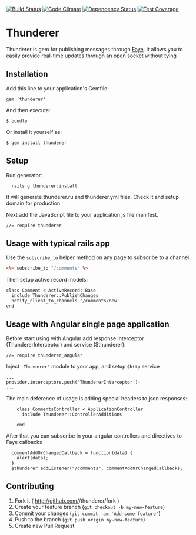 [![Build Status](https://travis-ci.org/chubarovNick/thunderer.svg?branch=master)](https://travis-ci.org/chubarovNick/thunderer)
[![Code Climate](https://codeclimate.com/github/chubarovNick/thunderer/badges/gpa.svg)](https://codeclimate.com/github/chubarovNick/thunderer)
[![Dependency Status](https://gemnasium.com/chubarovNick/thunderer.svg)](https://gemnasium.com/chubarovNick/thunderer)
[![Test Coverage](https://codeclimate.com/github/chubarovNick/thunderer/badges/coverage.svg)](https://codeclimate.com/github/chubarovNick/thunderer)
# Thunderer

Thunderer is gem for publishing messages through [Faye](http://faye.jcoglan.com/). It allows you to easily provide real-time updates through an open socket without tying

## Installation

Add this line to your application's Gemfile:

    gem 'thunderer'

And then execute:

    $ bundle

Or install it yourself as:

    $ gem install thunderer

## Setup
Run generator:

      rails g thunderer:install

It will generate thunderer.ru and thunderer.yml files. Check it and setup domain for production

Next add the JavaScript file to your application.js file manifest.

    //= require thunderer

## Usage with typical rails app

Use the `subscribe_to` helper method on any page to subscribe to a channel.

```rhtml
<%= subscribe_to "/comments" %>
```

Then setup active record models:

```
class Comment < ActiveRecord::Base
  include Thunderer::PublishChanges
  notify_client_to_channels '/comments/new'
end
```

## Usage with Angular single page application

Before start using with Angular add response interceptor (ThundererInterceptor) and service ($thunderer):

    //= require thunderer_angular

Inject `'Thunderer'` module to your app, and setup `$http` service

```
...
provider.interceptors.push('ThundererInterceptor');
...
```

The main deference of usage is adding special headers to json responses:

```
    class CommentsController < ApplicationController
      include Thunderer::ControllerAdditions

    end
```

After that you can subscribe in your angular controllers and directives to Faye callbacks

```
  commentAddOrChangedCallback = function(data) {
    alert(data);
  }
  $thunderer.addListener("/comments", commentAddOrChangedCallback);
```
## Contributing

1. Fork it ( http://github.com/<my-github-username>/thunderer/fork )
2. Create your feature branch (`git checkout -b my-new-feature`)
3. Commit your changes (`git commit -am 'Add some feature'`)
4. Push to the branch (`git push origin my-new-feature`)
5. Create new Pull Request
